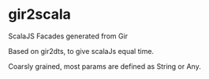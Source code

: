 # gir2scala 

ScalaJS Facades generated from Gir

Based on gir2dts, to give scalaJs equal time.

Coarsly grained, most params are defined as String or Any.